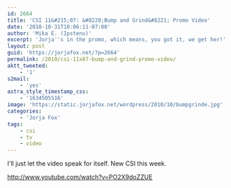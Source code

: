 ```yaml
---
id: 2664
title: 'CSI 11&#215;07: &#8220;Bump and Grind&#8221; Promo Video'
date: '2010-10-31T10:06:11-07:00'
author: 'Mika E. (Ipstenu)'
excerpt: 'Jorja''s in the promo, which means, you got it, we get her!'
layout: post
guid: 'https://jorjafox.net/?p=2664'
permalink: /2010/csi-11x07-bump-and-grind-promo-video/
aktt_tweeted:
    - '1'
s2mail:
    - 'yes'
astra_style_timestamp_css:
    - '1634505516'
image: 'https://static.jorjafox.net/wordpress/2010/10/bumpgrinde.jpg'
categories:
    - 'Jorja Fox'
tags:
    - csi
    - tv
    - video
---
```


I'll just let the video speak for itself.  New CSI this week.

http://www.youtube.com/watch?v=PO2X9doZZUE